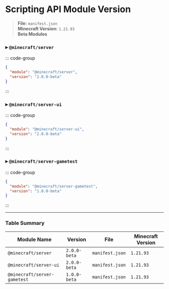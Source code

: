 # Scripting API Module Version

> **File:** `manifest.json`  
> **Minecraft Version:** `1.21.93`  
> **Beta Modules**

### ▸ `@minecraft/server`
::: code-group
```json [manifest.json]
{
  "module": "@minecraft/server",
  "version": "2.0.0-beta"
}
```
:::

### ▸ `@minecraft/server-ui`
::: code-group
```json [mainfest.json]
{
  "module": "@minecraft/server-ui",
  "version": "2.0.0-beta"
}
```
:::

### ▸ `@minecraft/server-gametest`
::: code-group
```json [mainfest.json]
{
  "module": "@minecraft/server-gametest",
  "version": "1.0.0-beta"
}
```
:::

---

### Table Summary

| Module Name                  | Version        | File             | Minecraft Version |
|-----------------------------|----------------|------------------|-------------------|
| `@minecraft/server`         | `2.0.0-beta`   | `manifest.json`  | `1.21.93`         |
| `@minecraft/server-ui`      | `2.0.0-beta`   | `manifest.json`  | `1.21.93`         |
| `@minecraft/server-gametest`| `1.0.0-beta`   | `manifest.json`  | `1.21.93`         |

